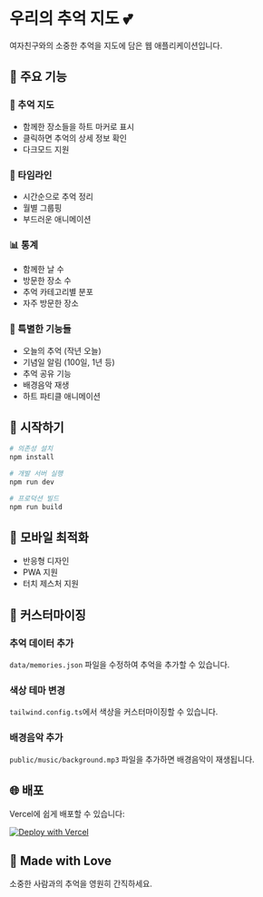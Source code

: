 # 우리의 추억 지도 💕

여자친구와의 소중한 추억을 지도에 담은 웹 애플리케이션입니다.

## 🌟 주요 기능

### 📍 추억 지도
- 함께한 장소들을 하트 마커로 표시
- 클릭하면 추억의 상세 정보 확인
- 다크모드 지원

### 📅 타임라인
- 시간순으로 추억 정리
- 월별 그룹핑
- 부드러운 애니메이션

### 📊 통계
- 함께한 날 수
- 방문한 장소 수
- 추억 카테고리별 분포
- 자주 방문한 장소

### 💝 특별한 기능들
- 오늘의 추억 (작년 오늘)
- 기념일 알림 (100일, 1년 등)
- 추억 공유 기능
- 배경음악 재생
- 하트 파티클 애니메이션

## 🚀 시작하기

```bash
# 의존성 설치
npm install

# 개발 서버 실행
npm run dev

# 프로덕션 빌드
npm run build
```

## 📱 모바일 최적화
- 반응형 디자인
- PWA 지원
- 터치 제스처 지원

## 🎨 커스터마이징

### 추억 데이터 추가
`data/memories.json` 파일을 수정하여 추억을 추가할 수 있습니다.

### 색상 테마 변경
`tailwind.config.ts`에서 색상을 커스터마이징할 수 있습니다.

### 배경음악 추가
`public/music/background.mp3` 파일을 추가하면 배경음악이 재생됩니다.

## 🌐 배포

Vercel에 쉽게 배포할 수 있습니다:

[![Deploy with Vercel](https://vercel.com/button)](https://vercel.com/new)

## 💌 Made with Love

소중한 사람과의 추억을 영원히 간직하세요.
